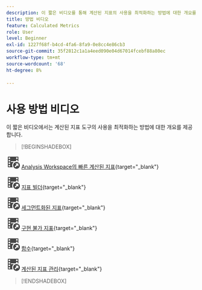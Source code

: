 ```yaml
---
description: 이 짧은 비디오를 통해 계산된 지표의 사용을 최적화하는 방법에 대한 개요를 살펴보십시오.
title: 방법 비디오
feature: Calculated Metrics
role: User
level: Beginner
exl-id: 1227f68f-b4cd-4fa6-8fa9-0e8cc4e86cb3
source-git-commit: 35f2812c1a1a4eed090e04d67014fcebf88a80ec
workflow-type: tm+mt
source-wordcount: '68'
ht-degree: 8%

---
```


# 사용 방법 비디오

이 짧은 비디오에서는 계산된 지표 도구의 사용을 최적화하는 방법에 대한 개요를 제공합니다.

>[!BEGINSHADEBOX]

![VideoCheckedOut](/help/assets/icons/VideoCheckedOut.svg) [Analysis Workspace의 빠른 계산된 지표](https://experienceleague.adobe.com/docs/analytics-learn/tutorials/components/calculated-metrics/quick-calculated-metrics-in-analysis-workspace.html?lang=ko){target="_blank"}

![VideoCheckedOut](/help/assets/icons/VideoCheckedOut.svg) [지표 빌더](https://experienceleague.adobe.com/docs/analytics-learn/tutorials/components/calculated-metrics/calculated-metrics-metric-builder.html?lang=ko){target="_blank"}

![VideoCheckedOut](/help/assets/icons/VideoCheckedOut.svg) [세그먼트화된 지표](https://experienceleague.adobe.com/docs/analytics-learn/tutorials/components/calculated-metrics/calculated-metrics-segmented-metrics.html?lang=ko){target="_blank"}

![VideoCheckedOut](/help/assets/icons/VideoCheckedOut.svg) [구현 불가 지표](https://experienceleague.adobe.com/docs/analytics-learn/tutorials/components/calculated-metrics/calculated-metrics-implementationless-metrics.html?lang=ko-KR){target="_blank"}

![VideoCheckedOut](/help/assets/icons/VideoCheckedOut.svg) [함수](https://experienceleague.adobe.com/docs/analytics-learn/tutorials/components/calculated-metrics/calculated-metrics-functions.html?lang=ko){target="_blank"}

![VideoCheckedOut](/help/assets/icons/VideoCheckedOut.svg) [계산된 지표 관리](https://experienceleague.adobe.com/docs/analytics-learn/tutorials/components/calculated-metrics/manage-your-calculated-metrics.html?lang=ko){target="_blank"}


>[!ENDSHADEBOX]
